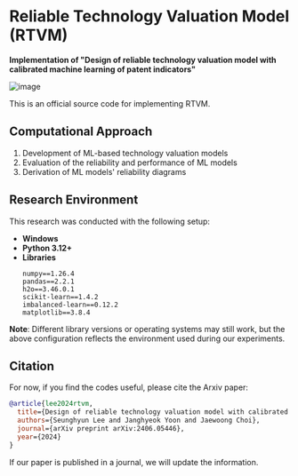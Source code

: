 # Reliable Technology Valuation Model (RTVM)

**Implementation of "Design of reliable technology valuation model with calibrated machine learning of patent indicators"**

![image](https://github.com/user-attachments/assets/1f14ab91-9b25-4fe6-9526-98fa030e52e0)



This is an official source code for implementing RTVM.



## Computational Approach

1. Development of ML-based technology valuation models
2. Evaluation of the reliability and performance of ML models
3. Derivation of ML models' reliability diagrams



## Research Environment

This research was conducted with the following setup:

- **Windows**
- **Python 3.12+**
- **Libraries**  
  ```text
  numpy==1.26.4
  pandas==2.2.1
  h2o==3.46.0.1
  scikit-learn==1.4.2
  imbalanced-learn==0.12.2
  matplotlib==3.8.4
  ```

**Note**: Different library versions or operating systems may still work, but the above configuration reflects the environment used during our experiments.



## Citation

For now, if you find the codes useful, please cite the Arxiv paper:

```bibtex
@article{lee2024rtvm,
  title={Design of reliable technology valuation model with calibrated machine learning of patent indicators},
  authors={Seunghyun Lee and Janghyeok Yoon and Jaewoong Choi},
  journal={arXiv preprint arXiv:2406.05446},
  year={2024}
}
```

If our paper is published in a journal, we will update the information.
